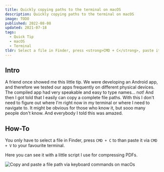 ```yaml
---
title: Quickly copying paths to the terminal on macOS
description: Quickly copying paths to the terminal on macOS
image: TODO
published: 2022-08-08
updated: 2021-07-18
tags:
  - Quick Tip
  - macOS
  - Terminal
tldr: Select a file in Finder, press <strong>CMD + C</strong>, paste it to the Terminal with <strong>CMD + V</strong>. That's it.
---
```


## Intro

A friend once showed me this little tip. We were developing an Android app, and therefore we tested our apps frequently on different physical devices. The compiled app had very speakable and easy to type names... not! And then I got told that I easily can copy a complete file paths. With this I don't need to figure out where I'm right now in my terminal or where I need to navigate to. It might be obvious for those who know it, but sooo many people don't know. And everybody I told this was amazed.

## How-To

You only have to select a file in Finder, press `CMD + C` to than paste it via `CMD + V` to your favourite terminal.

Here you can see it with a little script I use for compressing PDFs.

![Copy and paste a file path via keyboard commands on macOs](/posts/quickly-copying-paths-to-the-terminal-on-macos/copy_path_terminal.gif)
